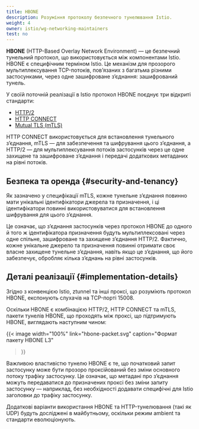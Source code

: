 ```yaml
---
title: HBONE
description: Розуміння протоколу безпечного тунелювання Istio.
weight: 4
owner: istio/wg-networking-maintainers
test: no
---
```


**HBONE** (HTTP-Based Overlay Network Environment) — це безпечний тунельний протокол, що використовується між компонентами Istio. HBONE є специфічним терміном Istio. Це механізм для прозорого мультиплексування TCP-потоків, повʼязаних з багатьма різними застосунками, через одне зашифроване зʼєднання: зашифрований тунель.

У своїй поточній реалізації в Istio протокол HBONE поєднує три відкриті стандарти:

- [HTTP/2](https://httpwg.org/specs/rfc7540.html)
- [HTTP CONNECT](https://developer.mozilla.org/en-US/docs/Web/HTTP/Methods/CONNECT)
- [Mutual TLS (mTLS)](https://datatracker.ietf.org/doc/html/rfc8446)

HTTP CONNECT використовується для встановлення тунельного зʼєднання, mTLS — для забезпечення та шифрування цього зʼєднання, а HTTP/2 — для мультиплексування потоків застосунків через це одне захищене та зашифроване зʼєднання і передачі додаткових метаданих на рівні потоків.

## Безпека та оренда {#security-and-tenancy}

Як зазначено у специфікації mTLS, кожне тунельне зʼєднання повинно мати унікальні ідентифікатори джерела та призначення, і ці ідентифікатори повинні використовуватися для встановлення шифрування для цього зʼєднання.

Це означає, що зʼєднання застосунків через протокол HBONE до одного й того ж ідентифікатора призначення будуть мультиплексовані через одне спільне, зашифроване та захищене зʼєднання HTTP/2. Фактично, кожне унікальне джерело та призначення повинні отримати своє власне захищене тунельне зʼєднання, навіть якщо це зʼєднання, що його забезпечує, обробляє кілька зʼєднань на рівні застосунків.

## Деталі реалізації {#implementation-details}

Згідно з конвенцією Istio, ztunnel та інші проксі, що розуміють протокол HBONE, експонують слухачів на TCP-порті 15008.

Оскільки HBONE є комбінацією HTTP/2, HTTP CONNECT та mTLS, пакети тунелів HBONE, що проходять між проксі, що підтримують HBONE, виглядають наступним чином:

{{< image width="100%"
link="hbone-packet.svg"
caption="Формат пакету HBONE L3"
>}}

Важливою властивістю тунелю HBONE є те, що початковий запит застосунку може бути прозоро проксійований без зміни основного потоку трафіку застосунку. Це означає, що метадані про зʼєднання можуть передаватися до призначених проксі без зміни запиту застосунку — наприклад, без необхідності додавати специфічні для Istio заголовки до трафіку застосунку.

Додаткові варіанти використання HBONE та HTTP-тунелювання (такі як UDP) будуть досліджені в майбутньому, оскільки режим ambient та стандарти еволюціонують.
